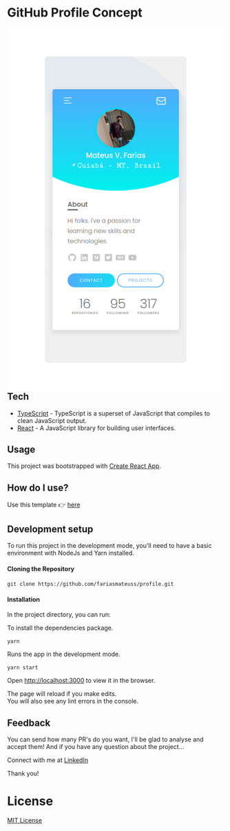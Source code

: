 # GitHub Profile Concept

<p>
  <a aria-label="Hosting with Vercel" href="https://fariasmateuss.vercel.app/">
    <img src="docs/resources/thumbnail.png" align="right" />
  </a>
</p>

## Tech

- [TypeScript](https://github.com/microsoft/TypeScript) - TypeScript is a superset of JavaScript that compiles to clean JavaScript output.
- [React](https://reactjs.org) - A JavaScript library for building user interfaces.

## Usage

This project was bootstrapped with [Create React App](https://create-react-app.dev/docs/getting-started/#creating-a-typescript-app).

## How do I use?

Use this template 👉️ [here](https://github.com/fariasmateuss/github-profile-concept/generate)

## Development setup

To run this project in the development mode, you'll need to have a basic environment with NodeJs and Yarn installed.

#### Cloning the Repository

```
git clone https://github.com/fariasmateuss/profile.git
```

#### Installation

In the project directory, you can run:

To install the dependencies package.

```
yarn
```

Runs the app in the development mode.

```
yarn start
```

Open [http://localhost:3000](http://localhost:3000) to view it in the browser.

The page will reload if you make edits.<br>
You will also see any lint errors in the console.

## Feedback

You can send how many PR's do you want, I'll be glad to analyse and accept them! And if you have any question about the project...

Connect with me at [LinkedIn](https://www.linkedin.com/in/fariasmateuss/)

Thank you!

# License

[MIT License](/LICENSE)
